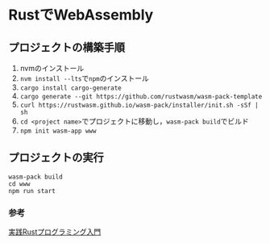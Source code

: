 # RustでWebAssembly

## プロジェクトの構築手順

1. nvmのインストール
2. `nvm install --lts`で`npm`のインストール
3. `cargo install cargo-generate`
4. `cargo generate --git https://github.com/rustwasm/wasm-pack-template`
5. `curl https://rustwasm.github.io/wasm-pack/installer/init.sh -sSf | sh`
6. `cd <project name>`でプロジェクトに移動し，`wasm-pack build`でビルド
7. `npm init wasm-app www`

## プロジェクトの実行

```
wasm-pack build
cd www
npm run start
```

### 参考
[実践Rustプログラミング入門](https://www.shuwasystem.co.jp/book/9784798061702.html)